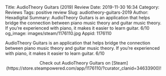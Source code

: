 Title: AudioTheory Guitars (2019) Review
Date: 2019-11-30 16:34
Category: Reviews
Tags: positive review
Slug: audiotheory-guitars-2019
Author: Hexadigital
Summary: AudioTheory Guitars is an application that helps bridge the connection between piano music theory and guitar music theory. If you’re experienced with piano, it makes it easier to learn guitar. 6/10
og_image: images/steam/1176110.jpg
Appid: 1176110

AudioTheory Guitars is an application that helps bridge the connection between piano music theory and guitar music theory. If you’re experienced with piano, it makes it easier to learn guitar. 6/10

<center>Check out AudioTheory Guitars on [Steam](https://store.steampowered.com/app/1176110/?curator_clanid=34633900)!</center>

